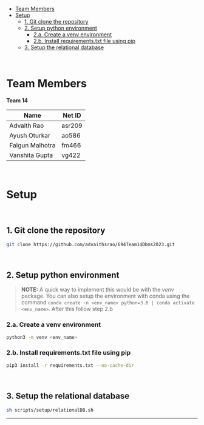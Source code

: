 - [Team Members](#team-members)
- [Setup](#setup)
  - [1. Git clone the repository](#1-git-clone-the-repository)
  - [2. Setup python environment](#2-setup-python-environment)
    - [2.a. Create a venv environment](#2a-create-a-venv-environment)
    - [2.b. Install requirements.txt file using pip](#2b-install-requirementstxt-file-using-pip)
  - [3. Setup the relational database](#3-setup-the-relational-database)


<br/>

# Team Members

**Team 14**

| Name | Net ID |
| ---- | ---- |
| Advaith Rao | asr209 |
| Ayush Oturkar | ao586 |
| Falgun Malhotra | fm466 |
| Vanshita Gupta | vg422 |

<br/>

# Setup

<br/>

## 1. Git clone the repository

```bash
git clone https://github.com/advaithsrao/694Team14Dbms2023.git
```

<br/>

## 2. Setup python environment

> **NOTE:** A quick way to implement this would be with the *venv* package. You can also setup the environment with conda using the command ```conda create -n <env_name> python=3.8 | conda activate <env_name>```. After this follow step 2.b 

### 2.a. Create a venv environment

```bash
python3 -m venv <env_name>
```

### 2.b. Install requirements.txt file using pip

```bash
pip3 install -r requirements.txt --no-cache-dir
```

<br/>

## 3. Setup the relational database

```bash
sh scripts/setup/relationalDB.sh
```

---